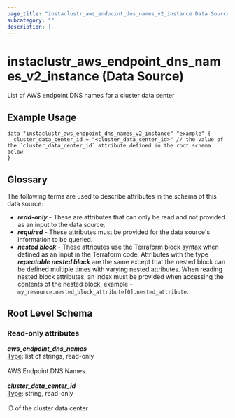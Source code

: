 ```yaml
---
page_title: "instaclustr_aws_endpoint_dns_names_v2_instance Data Source - terraform-provider-instaclustr"
subcategory: ""
description: |-
---
```


# instaclustr_aws_endpoint_dns_names_v2_instance (Data Source)
List of AWS endpoint DNS names for a cluster data center
## Example Usage
```
data "instaclustr_aws_endpoint_dns_names_v2_instance" "example" { 
  cluster_data_center_id = "<cluster_data_center_id>" // the value of the `cluster_data_center_id` attribute defined in the root schema below
}
```
## Glossary
The following terms are used to describe attributes in the schema of this data source:
- **_read-only_** - These are attributes that can only be read and not provided as an input to the data source.
- **_required_** - These attributes must be provided for the data source's information to be queried.
- **_nested block_** - These attributes use the [Terraform block syntax](https://www.terraform.io/language/attr-as-blocks) when defined as an input in the Terraform code. Attributes with the type **_repeatable nested block_** are the same except that the nested block can be defined multiple times with varying nested attributes. When reading nested block attributes, an index must be provided when accessing the contents of the nested block, example - `my_resource.nested_block_attribute[0].nested_attribute`.
## Root Level Schema
### Read-only attributes
*___aws_endpoint_dns_names___*<br>
<ins>Type</ins>: list of strings, read-only<br>
<br>AWS Endpoint DNS Names.<br><br>
*___cluster_data_center_id___*<br>
<ins>Type</ins>: string, read-only<br>
<br>ID of the cluster data center<br><br>
